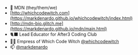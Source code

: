 
- 🌊 MDN (they/them/we)
- [http://whichcodewitch.com](https://markdenardo.github.io/whichcodewitch/index.html)
- [http://mdn-bio.glitch.me](https://markdenardo.github.io/mdn/main.html)
- 🐈‍⬛ Lead Educator for After3 Coding Club
- 🧙🏾 Empress of Which Code Witch [@whichcodewitch](http://instagram.com/whichcodewitch)
- 📫 [@markdenardo](https://www.instagram.com/markdenardo/)

<!---
markdenardo/markdenardo is a ✨ special ✨ repository because its `README.md` (this file) appears on your GitHub profile.
You can click the Preview link to take a look at your changes.
--->
